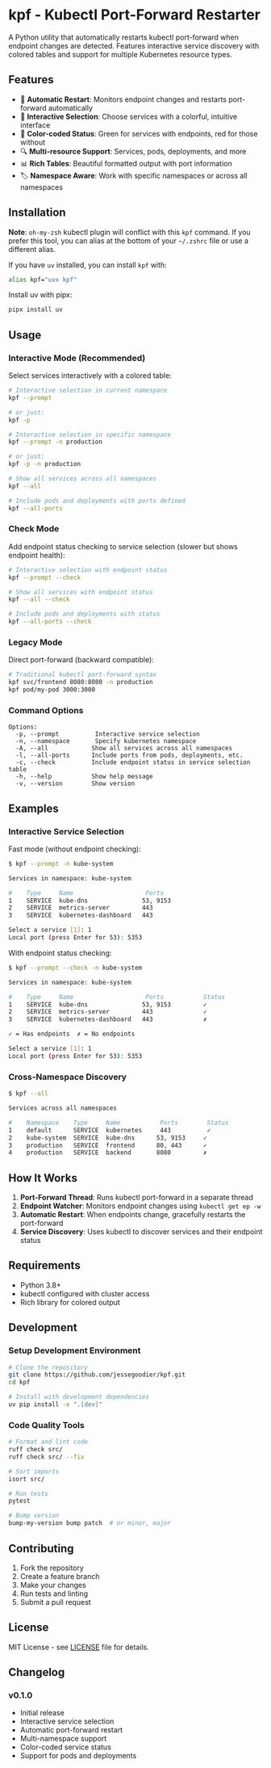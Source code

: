 # kpf - Kubectl Port-Forward Restarter

A Python utility that automatically restarts kubectl port-forward when endpoint changes are detected. Features interactive service discovery with colored tables and support for multiple Kubernetes resource types.

## Features

- 🔄 **Automatic Restart**: Monitors endpoint changes and restarts port-forward automatically
- 🎯 **Interactive Selection**: Choose services with a colorful, intuitive interface
- 🌈 **Color-coded Status**: Green for services with endpoints, red for those without
- 🔍 **Multi-resource Support**: Services, pods, deployments, and more
- 📊 **Rich Tables**: Beautiful formatted output with port information
- 🏷️ **Namespace Aware**: Work with specific namespaces or across all namespaces

## Installation

**Note**: `oh-my-zsh` kubectl plugin will conflict with this `kpf` command. If you prefer this tool, you can alias at the bottom of your `~/.zshrc` file or use a different alias.

If you have `uv` installed, you can install `kpf` with:

```bash
alias kpf="uvx kpf"
```

Install uv with pipx:

```bash
pipx install uv
```

## Usage

### Interactive Mode (Recommended)

Select services interactively with a colored table:

```bash
# Interactive selection in current namespace
kpf --prompt

# or just:
kpf -p

# Interactive selection in specific namespace
kpf --prompt -n production

# or just:
kpf -p -n production

# Show all services across all namespaces
kpf --all

# Include pods and deployments with ports defined
kpf --all-ports
```

### Check Mode

Add endpoint status checking to service selection (slower but shows endpoint health):

```bash
# Interactive selection with endpoint status
kpf --prompt --check

# Show all services with endpoint status
kpf --all --check

# Include pods and deployments with status
kpf --all-ports --check
```

### Legacy Mode

Direct port-forward (backward compatible):

```bash
# Traditional kubectl port-forward syntax
kpf svc/frontend 8080:8080 -n production
kpf pod/my-pod 3000:3000
```

### Command Options

```
Options:
  -p, --prompt          Interactive service selection
  -n, --namespace       Specify kubernetes namespace
  -A, --all            Show all services across all namespaces
  -l, --all-ports      Include ports from pods, deployments, etc.
  -c, --check          Include endpoint status in service selection table
  -h, --help           Show help message
  -v, --version        Show version
```

## Examples

### Interactive Service Selection

Fast mode (without endpoint checking):

```bash
$ kpf --prompt -n kube-system

Services in namespace: kube-system

#    Type     Name                    Ports    
1    SERVICE  kube-dns               53, 9153
2    SERVICE  metrics-server         443     
3    SERVICE  kubernetes-dashboard   443     

Select a service [1]: 1
Local port (press Enter for 53): 5353
```

With endpoint status checking:

```bash
$ kpf --prompt --check -n kube-system

Services in namespace: kube-system

#    Type     Name                    Ports           Status
1    SERVICE  kube-dns               53, 9153         ✓    
2    SERVICE  metrics-server         443              ✓    
3    SERVICE  kubernetes-dashboard   443              ✗    

✓ = Has endpoints  ✗ = No endpoints

Select a service [1]: 1
Local port (press Enter for 53): 5353
```

### Cross-Namespace Discovery

```bash
$ kpf --all

Services across all namespaces

#    Namespace    Type     Name           Ports        Status
1    default      SERVICE  kubernetes     443          ✓    
2    kube-system  SERVICE  kube-dns      53, 9153     ✓    
3    production   SERVICE  frontend      80, 443      ✓    
4    production   SERVICE  backend       8080         ✗    
```

## How It Works

1. **Port-Forward Thread**: Runs kubectl port-forward in a separate thread
2. **Endpoint Watcher**: Monitors endpoint changes using `kubectl get ep -w`
3. **Automatic Restart**: When endpoints change, gracefully restarts the port-forward
4. **Service Discovery**: Uses kubectl to discover services and their endpoint status

## Requirements

- Python 3.8+
- kubectl configured with cluster access
- Rich library for colored output

## Development

### Setup Development Environment

```bash
# Clone the repository
git clone https://github.com/jessegoodier/kpf.git
cd kpf

# Install with development dependencies
uv pip install -e ".[dev]"
```

### Code Quality Tools

```bash
# Format and lint code
ruff check src/
ruff check src/ --fix

# Sort imports
isort src/

# Run tests
pytest

# Bump version
bump-my-version bump patch  # or minor, major
```

## Contributing

1. Fork the repository
2. Create a feature branch
3. Make your changes
4. Run tests and linting
5. Submit a pull request

## License

MIT License - see [LICENSE](LICENSE) file for details.

## Changelog

### v0.1.0

- Initial release
- Interactive service selection
- Automatic port-forward restart
- Multi-namespace support
- Color-coded service status
- Support for pods and deployments
